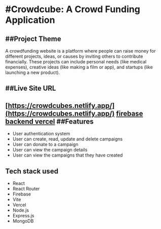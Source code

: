 #Crowdcube: A Crowd Funding Application
========================================

##Project Theme
-------------

A crowdfunding website is a platform where people can raise money for different projects, ideas, or causes by inviting others to contribute financially. These projects can include personal needs (like medical expenses), creative ideas (like making a film or app), and startups (like launching a new product).

##Live Site URL
-------------

[https://crowdcubes.netlify.app/](https://crowdcubes.netlify.app/)
[firebase](https://crowdfund-f95eb.web.app/)
[backend vercel](https://batch-10-assignment-10-server.vercel.app)
##Features
--------

*   User authentication system
*   User can create, read, update and delete campaigns
*   User can donate to a campaign
*   User can view the campaign details
*   User can view the campaigns that they have created

## Tech stack used

*   React
*   React Router
*   Firebase
*   Vite
*   Vercel
*   Node.js
*   Express.js
*   MongoDB
